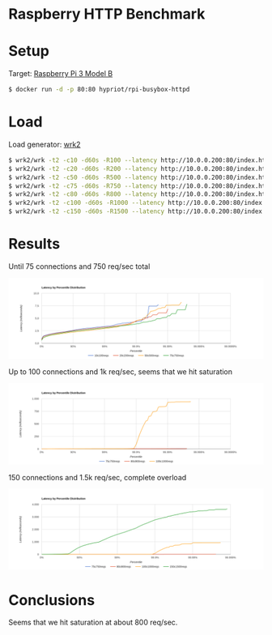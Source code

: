 Raspberry HTTP Benchmark
========================

# Setup

Target: [Raspberry Pi 3 Model B](../../../env/home-pi3)

```bash
$ docker run -d -p 80:80 hypriot/rpi-busybox-httpd
```

# Load

Load generator: [wrk2](https://github.com/giltene/wrk2)

```bash
$ wrk2/wrk -t2 -c10 -d60s -R100 --latency http://10.0.0.200:80/index.html > 10c100reqs
$ wrk2/wrk -t2 -c20 -d60s -R200 --latency http://10.0.0.200:80/index.html > 20c200reqs
$ wrk2/wrk -t2 -c50 -d60s -R500 --latency http://10.0.0.200:80/index.html > 50c500reqs
$ wrk2/wrk -t2 -c75 -d60s -R750 --latency http://10.0.0.200:80/index.html > 75c750reqs
$ wrk2/wrk -t2 -c80 -d60s -R800 --latency http://10.0.0.200:80/index.html > 80c800reqs
$ wrk2/wrk -t2 -c100 -d60s -R1000 --latency http://10.0.0.200:80/index.html > 100c1000reqs
$ wrk2/wrk -t2 -c150 -d60s -R1500 --latency http://10.0.0.200:80/index.html > 150c1500reqs
```

# Results

Until 75 connections and 750 req/sec total

![low](low.png)

Up to 100 connections and 1k req/sec, seems that we hit saturation

![sat1](saturated1.png)

150 connections and 1.5k req/sec, complete overload

![sat2](saturated2.png)

# Conclusions

Seems that we hit saturation at about 800 req/sec.